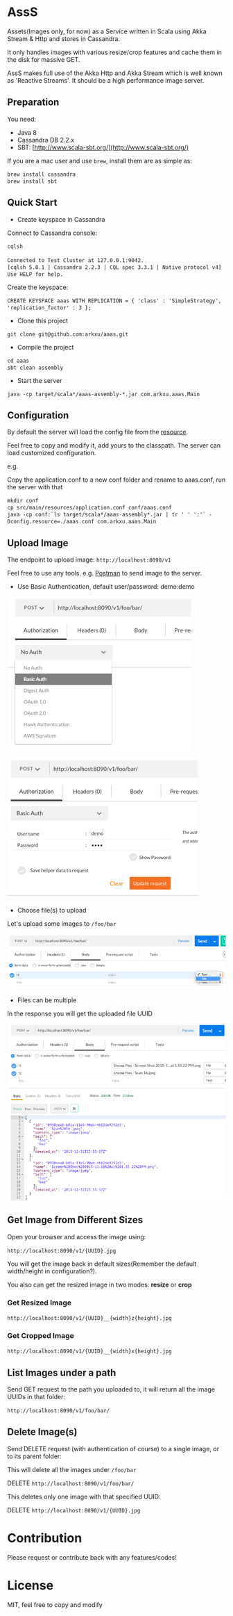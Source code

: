# AssS
Assets(Images only, for now) as a Service written in Scala using Akka Stream &amp; Http and stores in Cassandra.

It only handles images with various resize/crop features and cache them in the disk for massive GET.

AssS makes full use of the Akka Http and Akka Stream which is well known as 'Reactive Streams'. It should be a high
performance image server.

## Preparation

You need:

* Java 8
* Cassandra DB 2.2.x
* SBT: [http://www.scala-sbt.org/](http://www.scala-sbt.org/)

If you are a mac user and use `brew`, install them are as simple as:

```
brew install cassandra
brew install sbt
```

## Quick Start

* Create keyspace in Cassandra

Connect to Cassandra console:

```
cqlsh

Connected to Test Cluster at 127.0.0.1:9042.
[cqlsh 5.0.1 | Cassandra 2.2.3 | CQL spec 3.3.1 | Native protocol v4]
Use HELP for help.
```

Create the keyspace:

```
CREATE KEYSPACE aaas WITH REPLICATION = { 'class' : 'SimpleStrategy', 'replication_factor' : 3 };
```

* Clone this project

```
git clone git@github.com:arkxu/aaas.git
```

* Compile the project

```
cd aaas
sbt clean assembly
```

* Start the server

```
java -cp target/scala*/aaas-assembly-*.jar com.arkxu.aaas.Main
```

## Configuration

By default the server will load the config file from the [resource](https://github.com/arkxu/aaas/blob/master/src/main/resources/application.conf).

Feel free to copy and modify it, add yours to the classpath. The server can load customized configuration.

e.g.

Copy the application.conf to a new conf folder and rename to aaas.conf, run the server with that

```
mkdir conf
cp src/main/resources/application.conf conf/aaas.conf
java -cp conf:`ls target/scala*/aaas-assembly*.jar | tr ' ' ':'` -Dconfig.resource=./aaas.conf com.arkxu.aaas.Main
```

## Upload Image

The endpoint to upload image: `http://localhost:8090/v1`

Feel free to use any tools. e.g. [Postman](http://www.getpostman.com/) to send image to the server.

* Use Basic Authentication, default user/password: demo:demo

![Authentication](/docs/imgs/screen1.png)

![Authentication](/docs/imgs/screen2.png)

* Choose file(s) to upload

Let's upload some images to `/foo/bar`

![Authentication](/docs/imgs/screen3.png)

* Files can be multiple

In the response you will get the uploaded file UUID

![Authentication](/docs/imgs/screen4.png)

## Get Image from Different Sizes

Open your browser and access the image using:

`http://localhost:8090/v1/{UUID}.jpg`

You will get the image back in default sizes(Remember the default width/height in configuration?).

You also can get the resized image in two modes: **resize** or **crop**

### Get Resized Image

`http://localhost:8090/v1/{UUID}__{width}z{height}.jpg`

### Get Cropped Image

`http://localhost:8090/v1/{UUID}__{width}x{height}.jpg`


## List Images under a path

Send GET request to the path you uploaded to, it will return all the image UUIDs in that folder:
 
`http://localhost:8090/v1/foo/bar/`

## Delete Image(s)

Send DELETE request (with authentication of course) to a single image, or to its parent folder:

This will delete all the images under `/foo/bar`

DELETE `http://localhost:8090/v1/foo/bar/`

This deletes only one image with that specified UUID:

DELETE `http://localhost:8090/v1/{UUID}.jpg`

# Contribution

Please request or contribute back with any features/codes!

# License

MIT, feel free to copy and modify
